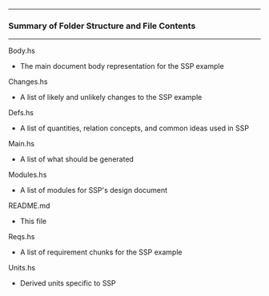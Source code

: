 --------------------------------------------------
### Summary of Folder Structure and File Contents
--------------------------------------------------

Body.hs
  - The main document body representation for the SSP example
  
Changes.hs
  - A list of likely and unlikely changes to the SSP example
  
Defs.hs
  - A list of quantities, relation concepts, and common ideas used in SSP
  
Main.hs 
  - A list of what should be generated
  
Modules.hs
  - A list of modules for SSP's design document
  
README.md
  - This file
  
Reqs.hs
  - A list of requirement chunks for the SSP example
  
Units.hs
  - Derived units specific to SSP  
